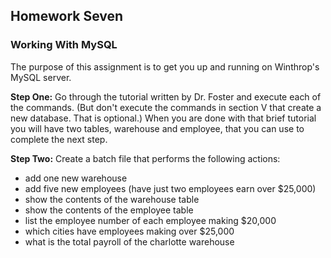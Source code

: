 ## Homework Seven
### Working With MySQL

The purpose of this assignment is to get you up and running on Winthrop's MySQL server.

**Step One:** Go through the tutorial written by Dr. Foster and execute each of the commands. (But don't execute the commands in section V that create a new database. That is optional.) When you are done with that brief tutorial you will have two tables, warehouse and employee, that you can use to complete the next step.

**Step Two:** Create a batch file that performs the following actions:

- add one new warehouse
- add five new employees (have just two employees earn over $25,000)
- show the contents of the warehouse table
- show the contents of the employee table
- list the employee number of each employee making $20,000
- which cities have employees making over $25,000
- what is the total payroll of the charlotte warehouse
